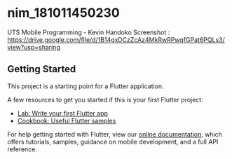 # nim_181011450230

UTS Mobile Programming - Kevin Handoko
Screenshot : https://drive.google.com/file/d/1B14gxDCzZcAz4MkRwRPwqfGPat6PQLs3/view?usp=sharing

## Getting Started

This project is a starting point for a Flutter application.

A few resources to get you started if this is your first Flutter project:

- [Lab: Write your first Flutter app](https://flutter.dev/docs/get-started/codelab)
- [Cookbook: Useful Flutter samples](https://flutter.dev/docs/cookbook)

For help getting started with Flutter, view our
[online documentation](https://flutter.dev/docs), which offers tutorials,
samples, guidance on mobile development, and a full API reference.
